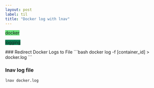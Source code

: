 ```yaml
---
layout: post
label: til
title: "Docker log with lnav"
---
```


<p>
  
  <span class="issue-label" style="background-color: #6ce27c">docker</span>
  
  <span class="issue-label" style="background-color: #0a7f52">logging</span>
  
</p>
### Redirect Docker Logs to File
```bash
docker log -f [container_id] > docker.log
```

### lnav log file
```bash
lnav docker.log
```

